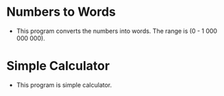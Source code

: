 # Numbers to Words
- This program converts the numbers into words. The range is (0 - 1 000 000 000).

# Simple Calculator
- This program is simple calculator.
